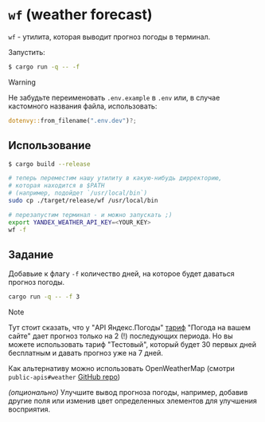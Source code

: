 # `wf` (weather forecast)

`wf` - утилита, которая выводит прогноз погоды в терминал.

Запустить:

```bash
$ cargo run -q -- -f
```

> [!WARNING]
> Не забудьте переименовать `.env.example` в `.env` или, в случае кастомного названия файла, использовать:
>
> ```rust
> dotenvy::from_filename(".env.dev")?;
> ```

## Использование

```bash
$ cargo build --release

# теперь переместим нашу утилиту в какую-нибудь дирректорию,
# которая находится в $PATH
# (например, подойдет `/usr/local/bin`)
sudo cp ./target/release/wf /usr/local/bin

# перезапустим терминал - и можно запускать ;)
export YANDEX_WEATHER_API_KEY=<YOUR_KEY>
wf -f
```

## Задание

Добавьие к флагу `-f` количество дней, на которое будет даваться прогноз погоды.

```bash
cargo run -q -- -f 3
```

> [!NOTE]  
> Тут стоит сказать, что у "API Яндекс.Погоды" [тариф](https://yandex.ru/dev/weather/doc/dg/concepts/pricing.html) "Погода на вашем сайте" дает прогноз только на 2 (!) последующих периода. Но вы можете использовать тариф "Тестовый", который будет 30 первых дней бесплатным и давать прогноз уже на 7 дней.
>
> Как альтернативу можно использовать OpenWeatherMap (смотри `public-apis#weather` [GitHub repo](https://github.com/public-apis/public-apis#weather))

_(опционально)_ Улучшите вывод прогноза погоды, например, добавив другие поля или изменив цвет определенных элементов для улучшения восприятия.
